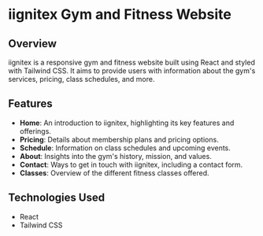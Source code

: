 # iignitex Gym and Fitness Website

## Overview
iignitex is a responsive gym and fitness website built using React and styled with Tailwind CSS. It aims to provide users with information about the gym's services, pricing, class schedules, and more.

## Features
- **Home**: An introduction to iignitex, highlighting its key features and offerings.
- **Pricing**: Details about membership plans and pricing options.
- **Schedule**: Information on class schedules and upcoming events.
- **About**: Insights into the gym's history, mission, and values.
- **Contact**: Ways to get in touch with iignitex, including a contact form.
- **Classes**: Overview of the different fitness classes offered.

## Technologies Used
- React
- Tailwind CSS


